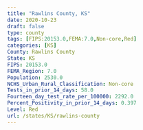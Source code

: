 ```yaml
---
title: "Rawlins County, KS"
date: 2020-10-23
draft: false
type: county
tags: [FIPS:20153.0,FEMA:7.0,Non-core,Red]
categories: [KS]
County: Rawlins County
State: KS
FIPS: 20153.0
FEMA_Region: 7.0
Population: 2530.0
NCHS_Urban_Rural_Classification: Non-core
Tests_in_prior_14_days: 58.0
Fourteen_day_test_rate_per_100000: 2292.0
Percent_Positivity_in_prior_14_days: 0.397
Level: Red
url: /states/KS/rawlins-county
---
```



